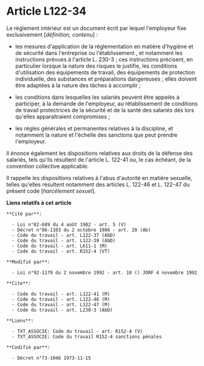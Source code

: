 # Article L122-34

Le règlement intérieur est un document écrit par lequel l'employeur fixe exclusivement [*définition, contenu*] :

- les mesures d'application de la réglementation en matière d'hygiène et de sécurité dans l'entreprise ou l'établissement ,
et notamment les instructions prévues à l'article L. 230-3 ; ces instructions précisent, en particulier lorsque la nature des
risques le justifie, les conditions d'utilisation des équipements de travail, des équipements de protection individuelle, des
substances et préparations dangereuses ; elles doivent être adaptées à la nature des tâches à accomplir ;

- les conditions dans lesquelles les salariés peuvent être appelés à participer, à la demande de l'employeur, au
rétablissement de conditions de travail protectrices de la sécurité et de la santé des salariés dès lors qu'elles
apparaîtraient compromises ;

- les règles générales et permanentes relatives à la discipline, et notamment la nature et l'échelle des sanctions que peut
prendre l'employeur.

Il énonce également les dispositions relatives aux droits de la défense des salariés, tels qu'ils résultent de l'article L.
122-41 ou, le cas échéant, de la convention collective applicable.

Il rappelle les dispositions relatives à l'abus d'autorité en matière sexuelle, telles qu'elles résultent notamment des
articles L. 122-46 et L. 122-47 du présent code [*harcèlement sexuel*].

**Liens relatifs à cet article**

	**Cité par**:

	  - Loi n°82-689 du 4 août 1982 - art. 5 (V)
	  - Décret n°86-1103 du 2 octobre 1986 - art. 20 (Ab)
	  - Code du travail - art. L122-37 (AbD)
	  - Code du travail - art. L122-39 (AbD)
	  - Code du travail - art. L611-1 (M)
	  - Code du travail - art. R152-4 (VT)

	**Modifié par**:

	  - Loi n°92-1179 du 2 novembre 1992 - art. 10 () JORF 4 novembre 1992

	**Cite**:

	  - Code du travail - art. L122-41 (M)
	  - Code du travail - art. L122-46 (M)
	  - Code du travail - art. L122-47 (M)
	  - Code du travail - art. L230-3 (AbD)

	**Liens**:

	  - TXT_ASSOCIE: Code du travail - art. R152-4 (V)
	  - TXT_ASSOCIE: Code du travail R152-4 sanctions pénales

	**Codifié par**:

	  - Décret n°73-1046 1973-11-15
